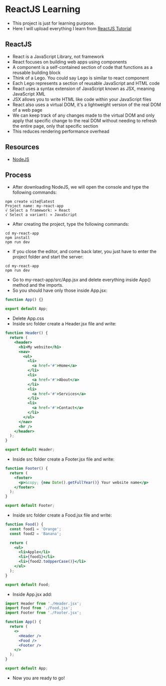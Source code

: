 # ReactJS Learning

- This project is just for learning purpose.
- Here I will upload everything I learn from [ReactJS Tutorial](https://www.youtube.com/watch?v=CgkZ7MvWUAA)

## ReactJS

- React is a JavaScript Library, not framework
- React focuses on building web apps using components
- A component is a self-contained section of code that functions as a reusable building block
- Think of a Lego. You could say Lego is similar to react component
- Each Lego represents a section of reusable JavaScript and HTML code
- React uses a syntax extension of JavaScript known as JSX, meaning JavaScript XML
- JSX allows you to write HTML like code within your JavaScript files
- React also uses a virtual DOM, it's a lightweight version of the real DOM of a web page
- We can keep track of any changes made to the virtual DOM and only apply that specific change to the real DOM without needing to refresh the entire page, only that specific section
- This reduces rendering performance overhead

## Resources

- [NodeJS](https://nodejs.org/en)

## Process

- After downloading NodeJS, we will open the console and type the following commands:

```
npm create vite@latest
Project name: my-react-app
√ Select a framework: » React
√ Select a variant: » JavaScript
```

- After creating the project, type the following commands:

```
cd my-react-app
npm install
npm run dev
```

- If you close the editor, and come back later, you just have to enter the project folder and start the server:

```
cd my-react-app
npm run dev
```

- Go to my-react-app/src/App.jsx and delete everything inside App() method and the imports.
- So you should have only those inside App.jsx:

```jsx
function App() {}

export default App;
```

- Delete App.css
- Inside src folder create a Header.jsx file and write:

```jsx
function Header() {
  return (
    <header>
      <h1>My website</h1>
      <nav>
        <ul>
          <li>
            <a href='#'>Home</a>
          </li>
          <li>
            <a href='#'>About</a>
          </li>
          <li>
            <a href='#'>Services</a>
          </li>
          <li>
            <a href='#'>Contact</a>
          </li>
        </ul>
      </nav>
      <hr />
    </header>
  );
}

export default Header;
```

- Inside src folder create a Footer.jsx file and write:

```jsx
function Footer() {
  return (
    <footer>
      <p>&copy; {new Date().getFullYear()} Your website name</p>
    </footer>
  );
}

export default Footer;
```

- Inside src folder create a Food.jsx file and write:

```jsx
function Food() {
  const food1 = 'Orange';
  const food2 = 'Banana';

  return (
    <ul>
      <li>Apple</li>
      <li>{food1}</li>
      <li>{food2.toUpperCase()}</li>
    </ul>
  );
}

export default Food;
```

- Inside App.jsx add:

```jsx
import Header from './Header.jsx';
import Food from './Food.jsx';
import Footer from './Footer.jsx';

function App() {
  return (
    <>
      <Header />
      <Food />
      <Footer />
    </>
  );
}

export default App;
```

- Now you are ready to go!
